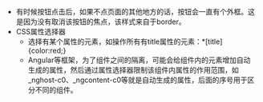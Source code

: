 * 有时候按钮点击后，如果不点页面的其他地方的话，按钮会一直有个外框。这是因为没有取消该按钮的焦点，该样式来自于border。
* CSS属性选择器
    * 选择有某个属性的元素，如操作所有有title属性的元素：*[title] {color:red;}
    * Angular等框架，为了组件之间的隔离，可能会给组件内的元素增加自动生成的属性，然后通过属性选择器限制该组件内属性的作用范围，如_nghost-c0、_ngcontent-c0等就是自动生成的属性，后面的序号用于区分不同的组件。